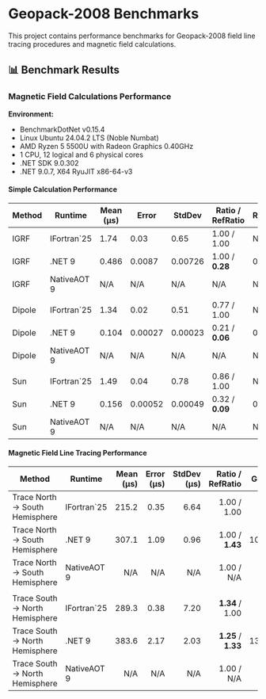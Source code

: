 # Geopack-2008 Benchmarks

This project contains performance benchmarks for Geopack-2008 field line tracing procedures and magnetic field calculations.

## 📊 Benchmark Results

### Magnetic Field Calculations Performance

**Environment:**
- BenchmarkDotNet v0.15.4
- Linux Ubuntu 24.04.2 LTS (Noble Numbat)
- AMD Ryzen 5 5500U with Radeon Graphics 0.40GHz
- 1 CPU, 12 logical and 6 physical cores
- .NET SDK 9.0.302
- .NET 9.0.7, X64 RyuJIT x86-64-v3

#### Simple Calculation Performance

| Method | Runtime     | Mean (μs) | Error   | StdDev  | Ratio / RefRatio | RatioSD | Gen0   | Allocated (KB) | Alloc Ratio |
|--------|-------------|-----------|---------|---------|------------------|---------|--------|----------------|-------------|
| IGRF   | IFortran`25 | 1.74      | 0.03    | 0.65    | 1.00 / 1.00      | N/A     | N/A    | N/A            | N/A         |
| IGRF   | .NET 9      | 0.486     | 0.0087  | 0.00726 | 1.00 / **0.28**  | 0.02    | 0.1602 | 0.328          | 1.00        |
| IGRF   | NativeAOT 9 | N/A       | N/A     | N/A     | N/A              | N/A     | N/A    | N/A            | N/A         |
|        |             |           |         |         |                  |         |        |                |             |
| Dipole | IFortran`25 | 1.34      | 0.02    | 0.51    | 0.77 / 1.00      | N/A     | N/A    | N/A            | N/A         |
| Dipole | .NET 9      | 0.104     | 0.00027 | 0.00023 | 0.21 / **0.06**  | 0.00    | 0.0229 | 0.046          | 0.14        |
| Dipole | NativeAOT 9 | N/A       | N/A     | N/A     | N/A              | N/A     | N/A    | N/A            | N/A         |
|        |             |           |         |         |                  |         |        |                |             |
| Sun    | IFortran`25 | 1.49      | 0.04    | 0.78    | 0.86 / 1.00      | N/A     | N/A    | N/A            | N/A         |
| Sun    | .NET 9      | 0.156     | 0.00052 | 0.00049 | 0.32 / **0.09**  | 0.00    | 0.0267 | 0.054          | 0.17        |
| Sun    | NativeAOT 9 | N/A       | N/A     | N/A     | N/A              | N/A     | N/A    | N/A            | N/A         |

#### Magnetic Field Line Tracing Performance

| Method                          | Runtime     | Mean (μs) | Error (μs) | StdDev (μs) |    Ratio / RefRatio |  Gen0 | Allocated (KB) |    Alloc Ratio |
|---------------------------------|-------------|----------:|-----------:|------------:|--------------------:|------:|---------------:|---------------:|
| Trace North -> South Hemisphere | IFortran`25 |     215.2 |       0.35 |        6.64 |         1.00 / 1.00 |   N/A |            N/A |    1.00 / 1.00 |
| Trace North -> South Hemisphere | .NET 9      |     307.1 |       1.09 |        0.96 |     1.00 / **1.43** | 108.4 |         222.21 |     1.00 / N/A |
| Trace North -> South Hemisphere | NativeAOT 9 |       N/A |        N/A |         N/A |          1.00 / N/A |   N/A |            N/A |     1.00 / N/A |
|                                 |             |           |            |             |                     |       |                |                |
| Trace South -> North Hemisphere | IFortran`25 |     289.3 |       0.38 |        7.20 |     **1.34** / 1.00 |   N/A |            N/A |    1.00 / 1.00 |
| Trace South -> North Hemisphere | .NET 9      |     383.6 |       2.17 |        2.03 | **1.25** / **1.33** | 134.8 |         275.49 | **1.24** / N/A |
| Trace South -> North Hemisphere | NativeAOT 9 |       N/A |        N/A |         N/A |          1.00 / N/A |   N/A |            N/A |     1.00 / N/A |

